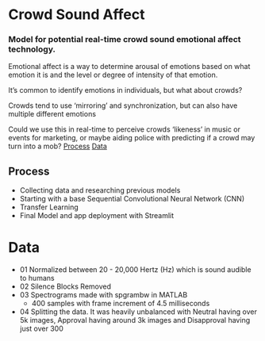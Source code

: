 # Crowd Sound Affect
### Model for potential real-time crowd sound emotional affect technology.

Emotional affect is a way to determine arousal of emotions based on what emotion it is and the level or degree of intensity of that emotion.

It’s common to identify emotions in individuals, but what about crowds?

Crowds tend to use ‘mirroring’ and synchronization, 
but can also have multiple different emotions

Could we use this in real-time to perceive crowds ‘likeness’ in music or events for marketing, or maybe aiding police with predicting if a crowd may turn into a mob?
[Process](#Process)
[Data](#Data)

## Process
- Collecting data and researching previous models 
- Starting with a base Sequential Convolutional Neural Network (CNN)
- Transfer Learning
- Final Model and app deployment with Streamlit

# Data

- 01 Normalized between 20 - 20,000 Hertz (Hz) which is sound audible to humans
- 02 Silence Blocks Removed
- 03 Spectrograms made with spgrambw in MATLAB
    - 400 samples with frame increment of 4.5 milliseconds
- 04 Splitting the data. It was heavily unbalanced with Neutral having over 5k images, Approval having around 3k images and Disapproval having just over 300


